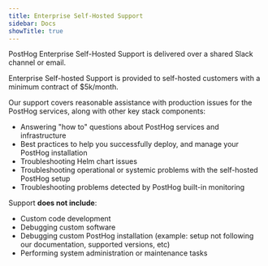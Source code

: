 ```yaml
---
title: Enterprise Self-Hosted Support
sidebar: Docs
showTitle: true
---
```


PostHog Enterprise Self-Hosted Support is delivered over a shared Slack channel or email.

Enterprise Self-hosted Support is provided to self-hosted customers with a minimum contract of $5k/month.

Our support covers reasonable assistance with production issues for the PostHog services, along with other key stack components:

- Answering "how to" questions about PostHog services and infrastructure
- Best practices to help you successfully deploy, and manage your PostHog installation
- Troubleshooting Helm chart issues
- Troubleshooting operational or systemic problems with the self-hosted PostHog setup
- Troubleshooting problems detected by PostHog built-in monitoring

Support **does not include**:

- Custom code development
- Debugging custom software
- Debugging custom PostHog installation (example: setup not following our documentation, supported versions, etc)
- Performing system administration or maintenance tasks
